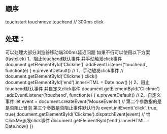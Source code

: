 ## 顺序
touchstart
touchmove
touchend
// 300ms
click

## 处理：
<meta name="viewport" content="width=device-width, initial-scale=1.0">
可以处理大部分浏览器移动端300ms延迟问题 如果不行可以使用以下方案(fastclick)
1、阻止touchend默认事件  并手动触发click事件
document.getElementById('Clickme')
    .addEventListener('touchend', function(e) {
      e.preventDefault()
      // 1、手动触发click事件
      // document.getElementById('Clickme').click()
      document.getElementById('end').innerHTML = Date.now()
    })
2、阻止touchend默认事件  并自定义click事件
document.getElementById('Clickme')
    .addEventListener('touchend', function(e) {
      e.preventDefault()
      // 2、自定义事件
      let event = document.createEvent('MouseEvents')
      // 第二个参数指的是是否阻止冒泡 第三个参数是否阻止事件默认行为
      event.initEvent('click', true, true)
      document.getElementById('Clickme').dispatchEvent(event) // 给ClickMe派发click事件
      document.getElementById('end').innerHTML = Date.now()
    })